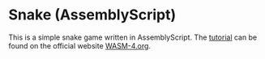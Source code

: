 # Snake (AssemblyScript)

This is a simple snake game written in AssemblyScript. The [tutorial](https://wasm4.org/docs/tutorials/snake/goal) can be found on the official website [WASM-4.org](https://wasm4.org/).


